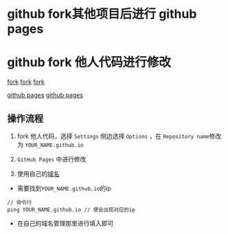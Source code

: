 # github fork其他项目后进行 github pages
# github fork 他人代码进行修改
[fork](https://github.com/oldratlee/translations/blob/master/git-workflows-and-tutorials/workflow-forking.md#%E5%BC%80%E5%8F%91%E8%80%85fork%E6%AD%A3%E5%BC%8F%E4%BB%93%E5%BA%93
)
[fork](https://www.zhihu.com/question/204317180)
[fork](https://github.com/oldratlee/translations/blob/master/git-workflows-and-tutorials/pull-request.md)

[github pages](https://www.jianshu.com/p/e68fba58f75c)
[github pages](https://pages.github.com/)


## 操作流程
1. fork 他人代码，选择 `Settings` 侧边选择 `Options` ，在 `Repository name`修改为 `YOUR_NAME.github.io`

2. `GitHub Pages` 中进行修改

3. 使用自己的[域名](https://www.zhihu.com/question/31377141)
  + 需要找到`YOUR_NAME.github.io`的ip
  ```
  // 命令行
  ping YOUR_NAME.github.io // 便会出现对应的ip
  ```
  + 在自己的域名管理那里进行填入即可
